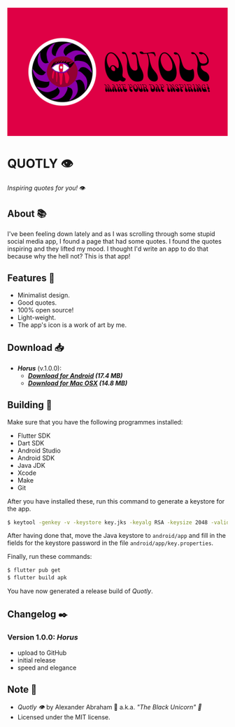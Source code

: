<p align="center">
 <img src="https://github.com/iamtheblackunicorn/Quotly/raw/main/assets/images/banner.png"/>
</p>

# QUOTLY :eye:

*Inspiring quotes for you!* :eye:

## About :books:

I've been feeling down lately and as I was scrolling through some stupid social media app, I found a page that had some quotes. I found the quotes inspiring and they lifted my mood. I thought I'd write an app to do that because why the hell not? This is that app!

## Features :test_tube:

- Minimalist design.
- Good quotes.
- 100% open source!
- Light-weight.
- The app's icon is a work of art by me.

## Download :inbox_tray:

- ***Horus*** (v.1.0.0):
  - ***[Download for Android](https://github.com/iamtheblackunicorn/Quotly/releases/download/v.1.0.0/Quotly-v1.0.0-Horus-Release.apk) (17.4 MB)***
  - ***[Download for Mac OSX](https://github.com/iamtheblackunicorn/Quotly/releases/download/v.1.0.0/Quotly-v1.0.0-Horus-Release.app.zip) (14.8 MB)***

## Building :hammer:

Make sure that you have the following programmes installed:

- Flutter SDK
- Dart SDK
- Android Studio
- Android SDK
- Java JDK
- Xcode
- Make
- Git

After you have installed these, run this command to generate a keystore for the app.

```bash
$ keytool -genkey -v -keystore key.jks -keyalg RSA -keysize 2048 -validity 10000 -alias key
```

After having done that, move the Java keystore to `android/app` and fill in the fields for the keystore password in the file `android/app/key.properties`.

Finally, run these commands:

```bash
$ flutter pub get
$ flutter build apk
```

You have now generated a release build of *Quotly*.

## Changelog :black_nib:

### Version 1.0.0: ***Horus***

- upload to GitHub
- initial release
- speed and elegance

## Note :scroll:

- *Quotly :eye:* by Alexander Abraham :black_heart: a.k.a. *"The Black Unicorn" :unicorn:*
- Licensed under the MIT license.
